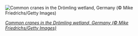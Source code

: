 
![Common cranes in the Drömling wetland, Germany (© Mike Friedrichs/Getty Images)](https://cn.bing.com//th?id=OHR.Dromling_EN-US8056662773_1920x1080.jpg&rf=LaDigue_1920x1080.jpg&pid=hp)

*[Common cranes in the Drömling wetland, Germany (© Mike Friedrichs/Getty Images)](https://www.bing.com/search?q=common+crane&form=hpcapt&filters=HpDate%3a%2220201122_0800%22)*
